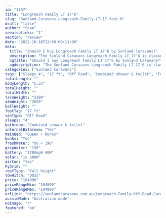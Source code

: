 ```yaml
---
id: "1157"
title: "Longreach Family LT 17'6"
slug: "Sunland-Caravans-Longreach-Family-LT-17-foot-6"
draft: "false"
author: "Sean"
seealsolinks: "1"
section: "review"
date: "2022-10-10T22:00:09+11:00"
meta:
  title: "Should I buy Longreach Family LT 17'6 by Sunland Caravans?"
  description: "The Sunland Caravans Longreach Family LT 17'6 is classed as Off Road, and sleeps 4 people. It is Australian made and comes in at 17 ft. It generally has Combined shower & toilet."
  ogtitle: "Should I buy Longreach Family LT 17'6 by Sunland Caravans?"
  ogdescription: "The Sunland Caravans Longreach Family LT 17'6 is classed as Off Road, and sleeps 4 people. It is Australian made and comes in at 17 ft. It generally has Combined shower & toilet."
categories: ["Sunland Caravans"]
tags: ["Sleeps 4", "17 ft", "Off Road", "Combined shower & toilet", "Full height", "Over 100k"]
totalLength: ""
bodyLength: "5.33"
totalHeight: ""
totalWidth: ""
tareWeight: "2100"
atmWeight: "2650"
ballWeight: ""
footTag: "17 ft"
vanType: "Off Road"
sleeps: "4"
bathroom: "Combined shower & toilet"
internalBathroom: "Yes"
mainBed: "Queen + bunks"
bunks: "Yes"
freshWater: "60 + 190"
greyWater: "130"
battery: "170AmpH AGM"
solar: "1x 200W"
airCon: "Yes"
hybrid: ""
roofType: "Full height"
towHitch: "DO35"
price: "104990"
priceRangeMin: "104990"
priceRangeMax: "104990"
urlLink: "https://sunlandcaravans.com.au/Longreach-Family-Off-Road-Caravan"
aussieMade: "Australian made"
noImage: "r"
featured: "no"
---
```

